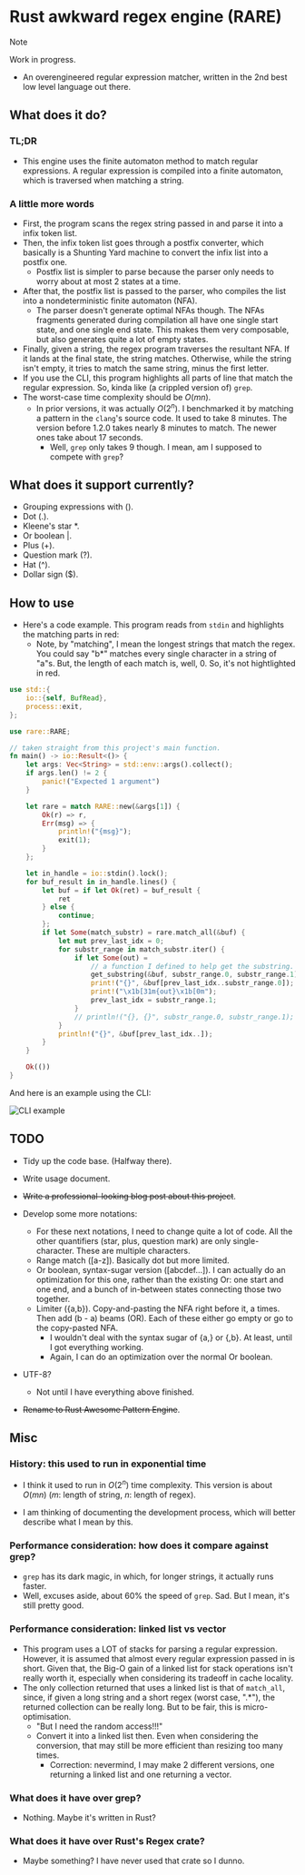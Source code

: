 # Rust awkward regex engine (RARE)

> [!NOTE]
> Work in progress.

- An overengineered regular expression matcher, written in the 2nd best low level
language out there.

## What does it do?

### TL;DR

- This engine uses the finite automaton method to match regular expressions. A
regular expression is compiled into a finite automaton, which is traversed when
matching a string.

### A little more words

- First, the program scans the regex string passed in and parse it into a infix
token list.
- Then, the infix token list goes through a postfix converter, which basically
is a Shunting Yard machine to convert the infix list into a postfix one.
  - Postfix list is simpler to parse because the parser only needs to worry
  about at most 2 states at a time.
- After that, the postfix list is passed to the parser, who compiles the list
into a nondeterministic finite automaton (NFA).
  - The parser doesn't generate optimal NFAs though. The NFAs fragments generated
  during compilation all have one single start state, and one single end state.
  This makes them very composable, but also generates quite a lot of empty states.
- Finally, given a string, the regex program traverses the resultant NFA.
If it lands at the final state, the string matches. Otherwise, while the string
isn't empty, it tries to match the same string, minus the first letter.
- If you use the CLI, this program highlights all parts of line that match the
regular expression. So, kinda like (a crippled version of) `grep`.
- The worst-case time complexity should be $O(mn)$.
  - In prior versions, it was actually $O(2^n)$. I benchmarked it by matching
  a pattern in the `clang`'s source code. It used to take 8 minutes. The version
  before 1.2.0 takes nearly 8 minutes to match. The newer ones take about 17 seconds.
    - Well, `grep` only takes 9 though. I mean, am I supposed to compete with `grep`?

## What does it support currently?

- Grouping expressions with ().
- Dot (.).
- Kleene's star \*.
- Or boolean |.
- Plus (+).
- Question mark (?).
- Hat (^).
- Dollar sign ($).

## How to use

- Here's a code example. This program reads from `stdin` and highlights the matching
parts in red:
  - Note, by "matching", I mean the longest strings that match the regex. You could
  say "b\*" matches every single character in a string of "a"s. But, the length of
  each match is, well, 0. So, it's not hightlighted in red.

```rust
use std::{
    io::{self, BufRead},
    process::exit,
};

use rare::RARE;

// taken straight from this project's main function.
fn main() -> io::Result<()> {
    let args: Vec<String> = std::env::args().collect();
    if args.len() != 2 {
        panic!("Expected 1 argument")
    }

    let rare = match RARE::new(&args[1]) {
        Ok(r) => r,
        Err(msg) => {
            println!("{msg}");
            exit(1);
        }
    };

    let in_handle = io::stdin().lock();
    for buf_result in in_handle.lines() {
        let buf = if let Ok(ret) = buf_result {
            ret
        } else {
            continue;
        };
        if let Some(match_substr) = rare.match_all(&buf) {
            let mut prev_last_idx = 0;
            for substr_range in match_substr.iter() {
                if let Some(out) = 
                    // a function I defined to help get the substring.
                    get_substring(&buf, substr_range.0, substr_range.1) {
                    print!("{}", &buf[prev_last_idx..substr_range.0]);
                    print!("\x1b[31m{out}\x1b[0m");
                    prev_last_idx = substr_range.1;
                }
                // println!("{}, {}", substr_range.0, substr_range.1);
            }
            println!("{}", &buf[prev_last_idx..]);
        }
    }

    Ok(())
}

```

And here is an example using the CLI:

![CLI example](https://github.com/user-attachments/assets/a6ff171a-1d0f-48f2-b20a-41ba716ac351)

## TODO

- Tidy up the code base. (Halfway there).
- Write usage document.
- ~~Write a professional-looking blog post about this project~~.
- Develop some more notations:
  - For these next notations, I need to change quite a lot of code. All the other
  quantifiers (star, plus, question mark) are only single-character. These are
  multiple characters.
  - Range match (\[a-z\]). Basically dot but more limited.
  - Or boolean, syntax-sugar version (\[abcdef...\]). I can actually do an
  optimization for this one, rather than the existing Or: one start and one end,
  and a bunch of in-between states connecting those two together.
  - Limiter ({a,b}). Copy-and-pasting the NFA right before it, a times. Then add
  (b - a) beams (OR). Each of these either go empty or go to the copy-pasted NFA.
    - I wouldn't deal with the syntax sugar of {a,} or {,b}. At least, until I got
    everything working.
    - Again, I can do an optimization over the normal Or boolean.

- UTF-8?
  - Not until I have everything above finished.

- ~~Rename to Rust Awesome Pattern Engine~~.

## Misc

### History: this used to run in exponential time

- I think it used to run in $O(2^n)$ time complexity. This version is about
$O(mn)$ ($m$: length of string, $n$: length of regex).

- I am thinking of documenting the development process, which will better
describe what I mean by this.

### Performance consideration: how does it compare against grep?

- `grep` has its dark magic, in which, for longer strings, it actually runs faster.
- Well, excuses aside, about 60% the speed of `grep`. Sad. But I mean, it's still
pretty good.

### Performance consideration: linked list vs vector

- This program uses a LOT of stacks for parsing a regular expression. However,
it is assumed that almost every regular expression passed in is short. Given
that, the Big-O gain of a linked list for stack operations isn't really worth
it, especially when considering its tradeoff in cache locality.
- The only collection returned that uses a linked list is that of `match_all`,
since, if given a long string and a short regex (worst case, ".\*"), the
returned collection can be really long. But to be fair, this is micro-optimisation.
  - "But I need the random access!!!"
  - Convert it into a linked list then. Even when considering the conversion, that
  may still be more efficient than resizing too many times.
    - Correction: nevermind, I may make 2 different versions, one returning a linked
    list and one returning a vector.

### What does it have over grep?

- Nothing. Maybe it's written in Rust?

### What does it have over Rust's Regex crate?

- Maybe something? I have never used that crate so I dunno.

